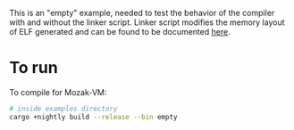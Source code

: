 This is an "empty" example, needed to test the behavior of the compiler with and without the
linker script. Linker script modifies the memory layout of ELF generated and can be found to
be documented [here](../../docs/linker-script.md).

# To run

To compile for Mozak-VM:

```sh
# inside examples directory
cargo +nightly build --release --bin empty
```
